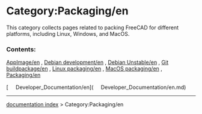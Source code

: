 # Category:Packaging/en
This category collects pages related to packing FreeCAD for different platforms, including Linux, Windows, and MacOS.

### Contents:

[AppImage/en](AppImage/en.md) , [Debian development/en](Debian_development/en.md) , [Debian Unstable/en](Debian_Unstable/en.md) , [Git buildpackage/en](Git_buildpackage/en.md) , [Linux packaging/en](Linux_packaging/en.md) , [MacOS packaging/en](MacOS_packaging/en.md) , [Packaging/en](Packaging/en.md)

[<img src="images/Property.png" style="width:16px"> Developer\_Documentation/en](<img src="images/Property.png" style="width:16px"> Developer_Documentation/en.md)

---
[documentation index](../README.md) > Category:Packaging/en
